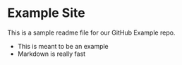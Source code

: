 # Example Site

This is a sample readme file for our GitHub Example repo.  

* This is meant to be an example
* Markdown is really fast
